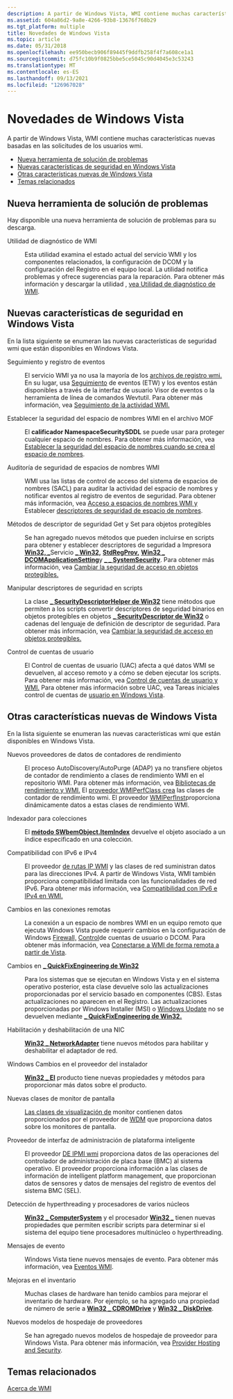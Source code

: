 ```yaml
---
description: A partir de Windows Vista, WMI contiene muchas características nuevas basadas en las solicitudes de los usuarios wmi.
ms.assetid: 604a86d2-9a8e-4266-93b8-13676f768b29
ms.tgt_platform: multiple
title: Novedades de Windows Vista
ms.topic: article
ms.date: 05/31/2018
ms.openlocfilehash: ee950becb906f89445f9ddfb258f4f7a608ce1a1
ms.sourcegitcommit: d75fc10b9f0825bbe5ce5045c90d4045e3c53243
ms.translationtype: MT
ms.contentlocale: es-ES
ms.lasthandoff: 09/13/2021
ms.locfileid: "126967028"
---
```

# <a name="whats-new-in-windowsvista"></a>Novedades de Windows Vista

A partir de Windows Vista, WMI contiene muchas características nuevas basadas en las solicitudes de los usuarios wmi.

-   [Nueva herramienta de solución de problemas](#new-troubleshooting-tool)
-   [Nuevas características de seguridad en Windows Vista](#new-security-features-in-windows-vista)
-   [Otras características nuevas de Windows Vista](#other-new-features-in-windows-vista)
-   [Temas relacionados](#related-topics)

## <a name="new-troubleshooting-tool"></a>Nueva herramienta de solución de problemas

Hay disponible una nueva herramienta de solución de problemas para su descarga.

<dl> <dt>

<span id="WMI_Diagnosis_Utility"></span><span id="wmi_diagnosis_utility"></span><span id="WMI_DIAGNOSIS_UTILITY"></span>Utilidad de diagnóstico de WMI
</dt> <dd>

Esta utilidad examina el estado actual del servicio WMI y los componentes relacionados, la configuración de DCOM y la configuración del Registro en el equipo local. La utilidad notifica problemas y ofrece sugerencias para la reparación. Para obtener más información y descargar la utilidad , [vea Utilidad de diagnóstico de WMI](https://www.microsoft.com/downloads/en/details.aspx?familyid=d7ba3cd6-18d1-4d05-b11e-4c64192ae97d&displaylang=en).

</dd> </dl>

## <a name="new-security-features-in-windows-vista"></a>Nuevas características de seguridad en Windows Vista

En la lista siguiente se enumeran las nuevas características de seguridad wmi que están disponibles en Windows Vista.

<dl> <dt>

<span id="Tracing_and_logging_events"></span><span id="tracing_and_logging_events"></span><span id="TRACING_AND_LOGGING_EVENTS"></span>Seguimiento y registro de eventos
</dt> <dd>

El servicio WMI ya no usa la mayoría de los [archivos de registro wmi.](wmi-log-files.md) En su lugar, usa [Seguimiento](/windows/desktop/ETW/event-tracing-portal) de eventos  (ETW) y los eventos están disponibles a través de la interfaz de usuario Visor de eventos o la herramienta de línea de comandos Wevtutil. Para obtener más información, vea [Seguimiento de la actividad WMI.](tracing-wmi-activity.md)

</dd> <dt>

<span id="Setting_WMI_namespace_security_in_the_MOF_file"></span><span id="setting_wmi_namespace_security_in_the_mof_file"></span><span id="SETTING_WMI_NAMESPACE_SECURITY_IN_THE_MOF_FILE"></span>Establecer la seguridad del espacio de nombres WMI en el archivo MOF
</dt> <dd>

El **calificador NamespaceSecuritySDDL** se puede usar para proteger cualquier espacio de nombres. Para obtener más información, vea [Establecer la seguridad del espacio de nombres cuando se crea el espacio de nombres](setting-namespace-security-when-the-namespace-is-created.md).

</dd> <dt>

<span id="Security_Auditing_of_WMI_namespaces"></span><span id="security_auditing_of_wmi_namespaces"></span><span id="SECURITY_AUDITING_OF_WMI_NAMESPACES"></span>Auditoría de seguridad de espacios de nombres WMI
</dt> <dd>

WMI usa las listas de control de acceso del sistema de espacios de nombres (SACL) para auditar la actividad del espacio de nombres y notificar eventos al registro de eventos de seguridad. Para obtener más información, vea [Acceso a espacios de nombres WMI y](access-to-wmi-namespaces.md) Establecer [descriptores de seguridad de espacio de nombres](setting-namespace-security-descriptors.md).

</dd> <dt>

<span id="Get_and_Set_security_descriptor_methods_for_securable_objects"></span><span id="get_and_set_security_descriptor_methods_for_securable_objects"></span><span id="GET_AND_SET_SECURITY_DESCRIPTOR_METHODS_FOR_SECURABLE_OBJECTS"></span>Métodos de descriptor de seguridad Get y Set para objetos protegibles
</dt> <dd>

Se han agregado nuevos métodos que pueden incluirse en scripts para obtener y establecer descriptores de seguridad a Impresora [**Win32, \_**](/windows/desktop/CIMWin32Prov/win32-printer)Servicio [**\_ Win32,**](/windows/desktop/CIMWin32Prov/win32-service) [**StdRegProv,**](/previous-versions/windows/desktop/regprov/stdregprov) [**Win32 \_ DCOMApplicationSetting**](/windows/desktop/CIMWin32Prov/win32-dcomapplicationsetting)y [**\_ \_ SystemSecurity**](--systemsecurity.md). Para obtener más información, vea [Cambiar la seguridad de acceso en objetos protegibles.](changing-access-security-on-securable-objects.md)

</dd> <dt>

<span id="Manipulate_Security_Descriptors_in_scripts"></span><span id="manipulate_security_descriptors_in_scripts"></span><span id="MANIPULATE_SECURITY_DESCRIPTORS_IN_SCRIPTS"></span>Manipular descriptores de seguridad en scripts
</dt> <dd>

La clase [**\_ SecurityDescriptorHelper de Win32**](/previous-versions/windows/desktop/secrcw32prov/win32-securitydescriptorhelper) tiene métodos que permiten a los scripts convertir descriptores [](/windows/desktop/SecAuthZ/security-descriptor-definition-language) de seguridad binarios en objetos protegibles en objetos [**\_ SecurityDescriptor de Win32**](/previous-versions/windows/desktop/secrcw32prov/win32-securitydescriptor) o cadenas del lenguaje de definición de descriptor de seguridad. Para obtener más información, vea [Cambiar la seguridad de acceso en objetos protegibles.](changing-access-security-on-securable-objects.md)

</dd> <dt>

<span id="User_Account_Control"></span><span id="user_account_control"></span><span id="USER_ACCOUNT_CONTROL"></span>Control de cuentas de usuario
</dt> <dd>

El Control de cuentas de usuario (UAC) afecta a qué datos WMI se devuelven, al acceso remoto y a cómo se deben ejecutar los scripts. Para obtener más información, vea [Control de cuentas de usuario y WMI.](user-account-control-and-wmi.md) Para obtener más información sobre UAC, vea Tareas iniciales control de cuentas de [usuario en Windows Vista](https://support.microsoft.com/help/922708/how-to-use-user-account-control-uac-in-windows-vista).

</dd> </dl>

## <a name="other-new-features-in-windows-vista"></a>Otras características nuevas de Windows Vista

En la lista siguiente se enumeran las nuevas características wmi que están disponibles en Windows Vista.

<dl> <dt>

<span id="New_performance_counter_data_providers"></span><span id="new_performance_counter_data_providers"></span><span id="NEW_PERFORMANCE_COUNTER_DATA_PROVIDERS"></span>Nuevos proveedores de datos de contadores de rendimiento
</dt> <dd>

El proceso AutoDiscovery/AutoPurge (ADAP) ya no transfiere objetos de contador de rendimiento a clases de rendimiento WMI en el repositorio WMI. Para obtener más información, vea [Bibliotecas de rendimiento y WMI.](performance-libraries-and-wmi.md) El [proveedor WMIPerfClass crea](wmiperfclass-provider.md) las clases de contador de rendimiento wmi. El proveedor [WMIPerfInst](wmiperfinst-provider.md)proporciona dinámicamente datos a estas clases de rendimiento WMI.

</dd> <dt>

<span id="Indexer_for_collections"></span><span id="indexer_for_collections"></span><span id="INDEXER_FOR_COLLECTIONS"></span>Indexador para colecciones
</dt> <dd>

El [**método SWbemObject.ItemIndex**](swbemobjectset-itemindex.md) devuelve el objeto asociado a un índice especificado en una colección.

</dd> <dt>

<span id="Support_for_IPv6_and_IPv4"></span><span id="support_for_ipv6_and_ipv4"></span><span id="SUPPORT_FOR_IPV6_AND_IPV4"></span>Compatibilidad con IPv6 e IPv4
</dt> <dd>

El proveedor [de rutas IP WMI](/previous-versions/windows/desktop/wmiiprouteprov/ip-route-provider) y las clases de red suministran datos para las direcciones IPv4. A partir de Windows Vista, WMI también proporciona compatibilidad limitada con las funcionalidades de red IPv6. Para obtener más información, vea [Compatibilidad con IPv6 e IPv4 en WMI.](ipv6-and-ipv4-support-in-wmi.md)

</dd> <dt>

<span id="Changes_to_remote_connections"></span><span id="changes_to_remote_connections"></span><span id="CHANGES_TO_REMOTE_CONNECTIONS"></span>Cambios en las conexiones remotas
</dt> <dd>

La conexión a un espacio de nombres WMI en un equipo remoto que ejecuta Windows Vista puede requerir cambios en la configuración de Windows [Firewall,](https://www.microsoft.com/technet/itsolutions/network/wf/default.mspx) [Control](/previous-versions/aa905108(v=msdn.10))de cuentas de usuario o DCOM. Para obtener más información, vea [Conectarse a WMI de forma remota a partir de Vista](connecting-to-wmi-remotely-starting-with-vista.md).

</dd> <dt>

<span id="Changes_to_________Win32_QuickFixEngineering"></span><span id="changes_to_________win32_quickfixengineering"></span><span id="CHANGES_TO_________WIN32_QUICKFIXENGINEERING"></span>Cambios en [ **\_ QuickFixEngineering de Win32**](/windows/desktop/CIMWin32Prov/win32-quickfixengineering)
</dt> <dd>

Para los sistemas que se ejecutan en Windows Vista y en el sistema operativo posterior, esta clase devuelve solo las actualizaciones proporcionadas por el servicio basado en componentes (CBS). Estas actualizaciones no aparecen en el Registro. Las actualizaciones proporcionadas por Windows Installer (MSI) o [Windows Update](https://update.microsoft.com/microsoftupdate/v6/default.aspx?ln=en-us) no se devuelven mediante [**\_ QuickFixEngineering de Win32.**](/windows/desktop/CIMWin32Prov/win32-quickfixengineering)

</dd> <dt>

<span id="Enabling_and_disabling_a_NIC"></span><span id="enabling_and_disabling_a_nic"></span><span id="ENABLING_AND_DISABLING_A_NIC"></span>Habilitación y deshabilitación de una NIC
</dt> <dd>

[**Win32 \_ NetworkAdapter**](/windows/desktop/CIMWin32Prov/win32-networkadapter) tiene nuevos métodos para habilitar y deshabilitar el adaptador de red.

</dd> <dt>

<span id="Windows_Installer_Provider_changes"></span><span id="windows_installer_provider_changes"></span><span id="WINDOWS_INSTALLER_PROVIDER_CHANGES"></span>Windows Cambios en el proveedor del instalador
</dt> <dd>

[**Win32 \_ El**](/previous-versions/windows/desktop/legacy/aa394378(v=vs.85)) producto tiene nuevas propiedades y métodos para proporcionar más datos sobre el producto.

</dd> <dt>

<span id="New_display_monitor_classes"></span><span id="new_display_monitor_classes"></span><span id="NEW_DISPLAY_MONITOR_CLASSES"></span>Nuevas clases de monitor de pantalla
</dt> <dd>

[Las clases de visualización de](/windows/desktop/WmiCoreProv/wmi-core-provider-) monitor contienen datos proporcionados por el proveedor de [WDM](/windows/desktop/WmiCoreProv/wdm-provider) que proporciona datos sobre los monitores de pantalla.

</dd> <dt>

<span id="Intelligent_Platform_Management_Interface_provider"></span><span id="intelligent_platform_management_interface_provider"></span><span id="INTELLIGENT_PLATFORM_MANAGEMENT_INTERFACE_PROVIDER"></span>Proveedor de interfaz de administración de plataforma inteligente
</dt> <dd>

El proveedor [DE IPMI wmi](/previous-versions/windows/desktop/ipmiprv/ipmi-provider) proporciona datos de las operaciones del controlador de administración de placa base (BMC) al sistema operativo. El proveedor proporciona información a las clases de información de intelligent platform management, que proporcionan datos de sensores y datos de mensajes del registro de eventos del sistema BMC (SEL).

</dd> <dt>

<span id="Detecting_hyperthreading_and_multicore_processors"></span><span id="detecting_hyperthreading_and_multicore_processors"></span><span id="DETECTING_HYPERTHREADING_AND_MULTICORE_PROCESSORS"></span>Detección de hyperthreading y procesadores de varios núcleos
</dt> <dd>

[**Win32 \_ ComputerSystem**](/windows/desktop/CIMWin32Prov/win32-computersystem) y el procesador [**Win32 \_**](/windows/desktop/CIMWin32Prov/win32-processor) tienen nuevas propiedades que permiten escribir scripts para determinar si el sistema del equipo tiene procesadores multinúcleo o hyperthreading.

</dd> <dt>

<span id="Event_messages"></span><span id="event_messages"></span><span id="EVENT_MESSAGES"></span>Mensajes de evento
</dt> <dd>

Windows Vista tiene nuevos mensajes de evento. Para obtener más información, vea [Eventos WMI](wmi-events.md).

</dd> <dt>

<span id="Inventory_improvements"></span><span id="inventory_improvements"></span><span id="INVENTORY_IMPROVEMENTS"></span>Mejoras en el inventario
</dt> <dd>

Muchas clases de hardware han tenido cambios para mejorar el inventario de hardware. Por ejemplo, se ha agregado una propiedad de número de serie a [**Win32 \_ CDROMDrive**](/windows/desktop/CIMWin32Prov/win32-cdromdrive) y [**Win32 \_ DiskDrive**](/windows/desktop/CIMWin32Prov/win32-diskdrive).

</dd> <dt>

<span id="New_provider_hosting_models"></span><span id="new_provider_hosting_models"></span><span id="NEW_PROVIDER_HOSTING_MODELS"></span>Nuevos modelos de hospedaje de proveedores
</dt> <dd>

Se han agregado nuevos modelos de hospedaje de proveedor para Windows Vista. Para obtener más información, vea [Provider Hosting and Security](provider-hosting-and-security.md).

</dd> </dl>

## <a name="related-topics"></a>Temas relacionados

<dl> <dt>

[Acerca de WMI](about-wmi.md)
</dt> </dl>

 

 
